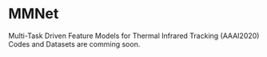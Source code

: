 # MMNet
Multi-Task Driven Feature Models for Thermal Infrared Tracking (AAAI2020)
Codes and Datasets are comming soon.

